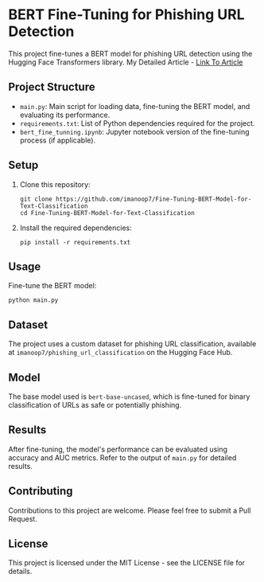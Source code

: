 # BERT Fine-Tuning for Phishing URL Detection

This project fine-tunes a BERT model for phishing URL detection using the Hugging Face Transformers library.
My Detailed Article - [Link To Article](https://medium.com/@mauryaanoop3/fine-tuning-bert-for-phishing-url-detection-a-beginners-guide-619fad27db41)

## Project Structure

- `main.py`: Main script for loading data, fine-tuning the BERT model, and evaluating its performance.
- `requirements.txt`: List of Python dependencies required for the project.
- `bert_fine_tunning.ipynb`: Jupyter notebook version of the fine-tuning process (if applicable).

## Setup

1. Clone this repository:
   ```
   git clone https://github.com/imanoop7/Fine-Tuning-BERT-Model-for-Text-Classification
   cd Fine-Tuning-BERT-Model-for-Text-Classification
   ```

2. Install the required dependencies:
   ```
   pip install -r requirements.txt
   ```

## Usage

   Fine-tune the BERT model:
   ```
   python main.py
   ```

## Dataset

The project uses a custom dataset for phishing URL classification, available at `imanoop7/phishing_url_classification` on the Hugging Face Hub.

## Model

The base model used is `bert-base-uncased`, which is fine-tuned for binary classification of URLs as safe or potentially phishing.

## Results

After fine-tuning, the model's performance can be evaluated using accuracy and AUC metrics. Refer to the output of `main.py` for detailed results.

## Contributing

Contributions to this project are welcome. Please feel free to submit a Pull Request.

## License

This project is licensed under the MIT License - see the LICENSE file for details.
